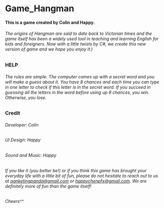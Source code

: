 # Game_Hangman

#### This is a game created by Colin and Happy. 

###### The origins of Hangman are said to date back to Victorian times and the game itself has been a widely used tool in teaching and learning English for kids and foreigners. Now with a little twists by C#, we create this new version of game and we hope you enjoy it:)

### HELP
###### The rules are simple. The computer comes up with a secret word and you will make a guess about it. You have 8 chances and each time you can type in one letter to check if this letter is in the secret word. If you succeed in guessing all the letters in the word before using up 8 chances, you win. Otherwise, you lose.

### Credit
###### Developer: Colin
###### UI Design: Happy
###### Sound and Music: Happy


###### If you like it (you better be!) or if you think this game has brought your everyday life with a little bit of fun, please do not hesitate to reach out to us at panketingpanda@gmail.com or happychenpfx@gmail.com. We are definitely more of fun than the game itself! 

###### Cheers^^







